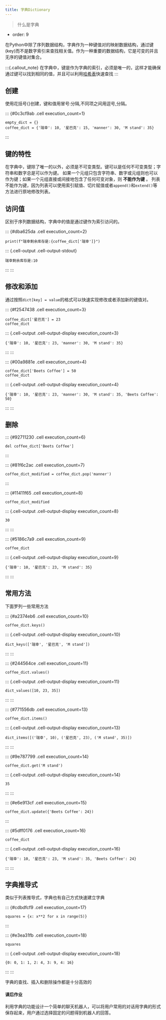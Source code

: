 ```yaml
---
title: 字典Dictionary
---
```





> 什么是字典
- order: 9


在Python中除了序列数据结构，字典作为一种键值对的映射数据结构，通过键(key)而不是数字索引来查找相关值。作为一种重要的数据结构，它是可变的并且无序的键值对集合。

:::{.callout_note}
在字典中，键是作为字典的索引，必须是唯一的，这样才能确保通过键可以找到相同的值，并且可以利用[哈希表](https://cloud.tencent.com/developer/article/1432801)快速查找
:::

## 创建
使用花括号{}创建，键和值用冒号:分隔,不同项之间用逗号,分隔。

::: {#0c3cf9ab .cell execution_count=1}
``` {.python .cell-code}
empty_dict = {}
coffee_dict = {'瑞幸': 10, '星巴克': 15, 'manner': 30, 'M stand': 35}
```
:::


## 键的特性
在字典中，键除了唯一的以外，必须是不可变类型。键可以是任何不可变类型；字符串和数字总是可以作为键。 如果一个元组只包含字符串、数字或元组则也可以作为键；如果一个元组直接或间接地包含了任何可变对象，则 __不能作为键__ 。 列表不能作为键，因为列表可以使用索引赋值、切片赋值或者`append()`和`extend()`等方法进行原地修改列表。

## 访问值
区别于序列数据结构，字典中的值是通过键作为索引访问的。

::: {#dba625da .cell execution_count=2}
``` {.python .cell-code}
print(f"瑞幸剩余库存是:{coffee_dict['瑞幸']}")
```

::: {.cell-output .cell-output-stdout}
```
瑞幸剩余库存是:10
```
:::
:::


## 修改和添加
通过按照`dict[key] = value`的格式可以快速实现修改或者添加新的键值对。

::: {#f2547438 .cell execution_count=3}
``` {.python .cell-code}
coffee_dict['星巴克'] = 23
coffee_dict
```

::: {.cell-output .cell-output-display execution_count=3}
```
{'瑞幸': 10, '星巴克': 23, 'manner': 30, 'M stand': 35}
```
:::
:::


::: {#00a9881e .cell execution_count=4}
``` {.python .cell-code}
coffee_dict['Beets Coffee'] = 50
coffee_dict
```

::: {.cell-output .cell-output-display execution_count=4}
```
{'瑞幸': 10, '星巴克': 23, 'manner': 30, 'M stand': 35, 'Beets Coffee': 50}
```
:::
:::


## 删除

::: {#92711230 .cell execution_count=6}
``` {.python .cell-code}
del coffee_dict['Beets Coffee']
```
:::


::: {#81f6c2ac .cell execution_count=7}
``` {.python .cell-code}
coffee_dict_modified = coffee_dict.pop('manner')
```
:::


::: {#11411f65 .cell execution_count=8}
``` {.python .cell-code}
coffee_dict_modified
```

::: {.cell-output .cell-output-display execution_count=8}
```
30
```
:::
:::


::: {#5186c7a9 .cell execution_count=9}
``` {.python .cell-code}
coffee_dict
```

::: {.cell-output .cell-output-display execution_count=9}
```
{'瑞幸': 10, '星巴克': 23, 'M stand': 35}
```
:::
:::


## 常用方法
下面罗列一些常用方法

::: {#a2374eb6 .cell execution_count=10}
``` {.python .cell-code}
coffee_dict.keys()
```

::: {.cell-output .cell-output-display execution_count=10}
```
dict_keys(['瑞幸', '星巴克', 'M stand'])
```
:::
:::


::: {#244564ce .cell execution_count=11}
``` {.python .cell-code}
coffee_dict.values()
```

::: {.cell-output .cell-output-display execution_count=11}
```
dict_values([10, 23, 35])
```
:::
:::


::: {#771556db .cell execution_count=13}
``` {.python .cell-code}
coffee_dict.items()
```

::: {.cell-output .cell-output-display execution_count=13}
```
dict_items([('瑞幸', 10), ('星巴克', 23), ('M stand', 35)])
```
:::
:::


::: {#9e787799 .cell execution_count=14}
``` {.python .cell-code}
coffee_dict.get('M stand')
```

::: {.cell-output .cell-output-display execution_count=14}
```
35
```
:::
:::


::: {#e6e913cf .cell execution_count=15}
``` {.python .cell-code}
coffee_dict.update({'Beets Coffee': 24})
```
:::


::: {#5dff0176 .cell execution_count=16}
``` {.python .cell-code}
coffee_dict
```

::: {.cell-output .cell-output-display execution_count=16}
```
{'瑞幸': 10, '星巴克': 23, 'M stand': 35, 'Beets Coffee': 24}
```
:::
:::


## 字典推导式
类似于列表推导式，字典也有自己方式快速建立字典

::: {#cdbdfcf9 .cell execution_count=17}
``` {.python .cell-code}
squares = {x: x**2 for x in range(5)}
```
:::


::: {#e3ea31fb .cell execution_count=18}
``` {.python .cell-code}
squares
```

::: {.cell-output .cell-output-display execution_count=18}
```
{0: 0, 1: 1, 2: 4, 3: 9, 4: 16}
```
:::
:::


字典的查找、插入和删除操作都是十分高效的

#### 课后作业
利用字典的功能设计一个简单的聊天机器人，可以将用户常用的对话用字典的形式保存起来，用户通过选择固定的问题得到机器人的回答。


